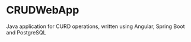 # CRUDWebApp
Java application for CURD operations, written using Angular, Spring Boot and PostgreSQL
